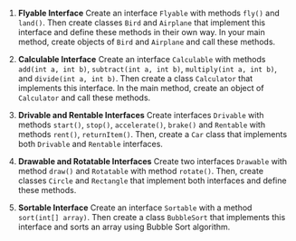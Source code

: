1. **Flyable Interface**
   Create an interface `Flyable` with methods `fly()` and `land()`. Then create classes `Bird` and `Airplane` that implement this interface and define these methods in their own way. In your main method, create objects of `Bird` and `Airplane` and call these methods.

2. **Calculable Interface**
   Create an interface `Calculable` with methods `add(int a, int b)`, `subtract(int a, int b)`, `multiply(int a, int b)`, and `divide(int a, int b)`. Then create a class `Calculator` that implements this interface. In the main method, create an object of `Calculator` and call these methods.

3. **Drivable and Rentable Interfaces**
   Create interfaces `Drivable` with methods `start()`, `stop()`, `accelerate()`, `brake()` and `Rentable` with methods `rent()`, `returnItem()`. Then, create a `Car` class that implements both `Drivable` and `Rentable` interfaces.

4. **Drawable and Rotatable Interfaces**
   Create two interfaces `Drawable` with method `draw()` and `Rotatable` with method `rotate()`. Then, create classes `Circle` and `Rectangle` that implement both interfaces and define these methods.

5. **Sortable Interface**
   Create an interface `Sortable` with a method `sort(int[] array)`. Then create a class `BubbleSort` that implements this interface and sorts an array using Bubble Sort algorithm.


